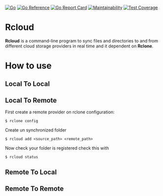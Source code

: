 [![Go](https://github.com/anotherhope/rcloud/actions/workflows/go.yml/badge.svg)](https://github.com/anotherhope/rcloud/actions/workflows/go.yml)
[![Go Reference](https://pkg.go.dev/badge/github.com/anotherhope/rcloud.svg)](https://pkg.go.dev/github.com/anotherhope/rcloud) [![Go Report Card](https://goreportcard.com/badge/github.com/anotherhope/rcloud)](https://goreportcard.com/report/github.com/anotherhope/rcloud)
[![Maintainability](https://api.codeclimate.com/v1/badges/d5102bdf5504b9ce56ce/maintainability)](https://codeclimate.com/github/anotherhope/rcloud/maintainability)
[![Test Coverage](https://api.codeclimate.com/v1/badges/d5102bdf5504b9ce56ce/test_coverage)](https://codeclimate.com/github/anotherhope/rcloud/test_coverage)

# Rcloud

**Rcloud** is a command-line program to sync files and directories to and from different cloud storage providers in real time and it dependent on **Rclone**.

# How to use

## Local To Local

## Local To Remote

First create a remote provider on rclone configuration: 

```
$ rclone config
```

Create un synchronized folder

```
$ rcloud add <source_path> <remote_path>
```

Now check your folder is registered check this with

```
$ rcloud status
```

## Remote To Local

## Remote To Remote